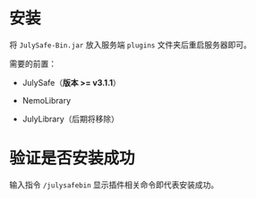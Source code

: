 # 安装

将 `JulySafe-Bin.jar`  放入服务端 `plugins` 文件夹后重启服务器即可。

需要的前置：

* JulySafe（**版本 >= v3.1.1**）

* NemoLibrary
* JulyLibrary（后期将移除）

# 验证是否安装成功

输入指令 `/julysafebin` 显示插件相关命令即代表安装成功。

